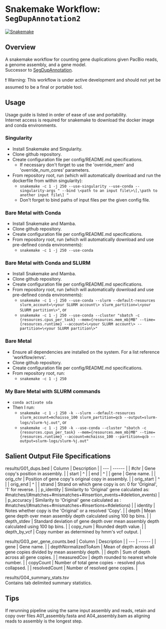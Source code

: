# Snakemake Workflow: `SegDupAnnotation2`

[![Snakemake](https://img.shields.io/badge/snakemake-≥7.25.0-brightgreen.svg)](https://snakemake.github.io)

## Overview

A snakemake workflow for counting gene duplications given PacBio reads, a genome assembly, and a gene model.  
Successor to [SegDupAnnotation](https://github.com/ChaissonLab/SegDupAnnotation).

:exclamation: Warning: This workflow is under active development and should not yet be assumed to be a final or portable tool.

## Usage
Usage guide is listed in order of ease of use and portability.  
Internet access is required for snakemake to download the docker image and conda environments.

### Singularity
- Install Snakemake and Singularity.
- Clone github repository.
- Create configuration file per config/README.md specifications.
    - If necessary don't forget to use the 'override_mem' and 'override_num_cores' parameters.
- From repository root, run (which will automatically download and run the dockerfile from within singularity):
    - `snakemake -c 1 -j 250 --use-singularity --use-conda --singularity-args " --bind \<path to an input file\>\[,\path to another input file\] "`
    - Don't forget to bind paths of input files per the given config file.

### Bare Metal with Conda
- Install Snakemake and Mamba.
- Clone github repository.
- Create configuration file per config/README.md specifications.
- From repository root, run (which will automatically download and use pre-defined conda environments):
    - `snakemake -c 1 -j 250 --use-conda`

### Bare Metal with Conda and SLURM
- Install Snakemake and Mamba.
- Clone github repository.
- Create configuration file per config/README.md specifications.
- From repository root, run (which will automatically download and use pre-defined conda environments):
    - `snakemake -c 1 -j 250 --use-conda --slurm --default-resources slurm_account=\<your SLURM account\> slurm_partition=\<your SLURM partition\>"`, or
    - `snakemake -c 1 -j 250 --use-conda --cluster "sbatch -c {resources.cpus_per_task} --mem={resources.mem_mb}MB" --time={resources.runtime} --account=\<your SLURM account\> --partition=\<your SLURM partition\>"`

### Bare Metal
- Ensure all dependencies are installed on the system. For a list reference 'workflow/envs'.
- Clone github repository.
- Create configuration file per config/README.md specifications.
- From repository root, run:
    - `snakemake -c 1 -j 250`

### My Bare Metal with SLURM commands
- `conda activate sda`
- Then I run:
    - `snakemake -c 1 -j 250 -k --slurm --default-resources slurm_account=mchaisso_100 slurm_partition=qcb --output=slurm-logs/slurm-%j.out"`, or
    - `snakemake -c 1 -j 250 -k --use-conda --cluster "sbatch -c {resources.cpus_per_task} --mem={resources.mem_mb}MB" --time={resources.runtime} --account=mchaisso_100 --partition=qcb --output=slurm-logs/slurm-%j.out"`

## Salient Output File Specifications

results/G01\_dups.bed
| Column | Description |
| --- | ------ |
| #chr | Gene copy's position in assembly. |
| start | ^ |
| end | ^ |
| gene | Gene name. |
| orig\_chr | Position of gene copy's original copy in assembly. |
| orig\_start | ^ |
| orig\_end | ^ |
| strand | Strand on which gene copy is on: 0 for 'Original', '1' for reverse. |
| p\_identity | Similarity to 'Original' gene calculated as: #matches/(#matches+#mismatches+#insertion\_events+#deletion\_events) |
| p\_accuracy | Similarity to 'Original' gene calculated as : #matches/(#matches+#mismatches+#insertions+#deletions) |
| identity | Notes whether copy is the 'Original' or a resolved 'Copy'. |
| depth | Mean gene depth over mean assembly depth calculated using 100 bp bins. |
| depth\_stdev | Standard deviation of gene depth over mean assembly depth calculated using 100 bp bins. |
| copy\_num | Rounded depth value. |
| depth\_by\_vcf | Copy number as determined by hmm's vcf output. |

  
results/G03\_per\_gene\_counts.bed
| Column | Description |
| --- | ------ |
| gene | Gene name. |
| depthNormalizedToAsm | Mean of depth across all gene copies divided by mean assembly depth. |
| depth | Sum of depth across all gene copies. |
| measuredCov | depth rounded to nearest whole number. |
| copyCount | Number of total gene copies - resolved plus collapsed. |
| resolvedCount | Number of resolved gene copies. |

  
results/G04\_summary\_stats.tsv  
Contains tab delimited summary statistics.

## Tips

If rerunning pipeline using the same input assembly and reads, retain and copy over files A01\_assembly.fasta and A04\_assembly.bam as aligning reads to assembly is the longest step.
